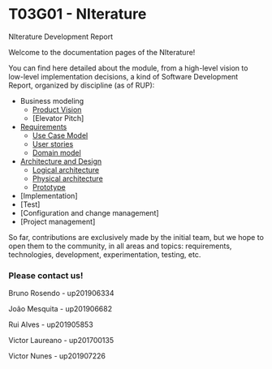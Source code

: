 # T03G01 - NIterature


NIterature Development Report

Welcome to the documentation pages of the NIterature!

You can find here detailed about the module, from a high-level vision to low-level implementation decisions, a kind of Software Development Report, organized by discipline (as of RUP): 

* Business modeling 
  * [Product Vision](./docs/ProductVision.md)
  * [Elevator Pitch]
* [Requirements](./docs/requirements.md)
  * [Use Case Model](./docs/requirements.md#User-caser-model)
  * [User stories](https://github.com/LEIC-ES-2021-22/3LEIC03T1/issues)
  * [Domain model](./docs/requirements.md#Domain-model)
* [Architecture and Design](./docs/ArchitectureAndDesign.md)
  * [Logical architecture](./docs/ArchitectureAndDesign.md#logical-architecture)
  * [Physical architecture](./docs/ArchitectureAndDesign.md#physical-architecture)
  * [Prototype](./docs/ArchitectureAndDesign.md#vertical-prototype)
* [Implementation]
* [Test]
* [Configuration and change management]
* [Project management]

So far, contributions are exclusively made by the initial team, but we hope to open them to the community, in all areas and topics: requirements, technologies, development, experimentation, testing, etc.

### Please contact us! 

Bruno Rosendo - up201906334

João Mesquita - up201906682

Rui Alves - up201905853

Victor Laureano - up201700135

Victor Nunes - up201907226


